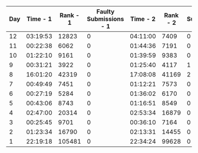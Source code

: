 
| Day | Time - 1 | Rank - 1 | Faulty Submissions - 1 | Time - 2 | Rank - 2 | Faulty Submissions - 2 |
|-----|----------|----------|------------------------|----------|----------|------------------------|
| 12  | 03:19:53 | 12823    | 0                      | 04:11:00 | 7409     | 0                      |
| 11  | 00:22:38 | 6062     | 0                      | 01:44:36 | 7191     | 0                      |
| 10  | 01:22:10 | 9161     | 0                      | 01:39:59 | 9383     | 0                      |
| 9   | 00:31:21 | 3922     | 0                      | 01:25:40 | 4117     | 1                      |
| 8   | 16:01:20 | 42319    | 0                      | 17:08:08 | 41169    | 2                      |
| 7   | 00:49:49 | 7451     | 0                      | 01:12:21 | 7573     | 0                      |
| 6   | 00:27:19 | 5284     | 0                      | 01:36:02 | 6170     | 0                      |
| 5   | 00:43:06 | 8743     | 0                      | 01:16:51 | 8549     | 0                      |
| 4   | 02:47:00 | 20314    | 0                      | 02:53:34 | 16879    | 0                      |
| 3   | 00:25:45 | 9701     | 0                      | 00:36:10 | 7164     | 0                      |
| 2   | 01:23:34 | 16790    | 0                      | 02:13:31 | 14455    | 0                      |
| 1   | 22:19:18 | 105481   | 0                      | 22:34:24 | 99628    | 0                      |